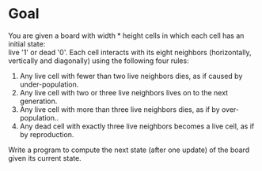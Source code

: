 # Goal

You are given a board with width * height cells in which each cell has an initial state:  
live '1' or dead '0'. Each cell interacts with its eight neighbors (horizontally, vertically and diagonally) using the following four rules:


1. Any live cell with fewer than two live neighbors dies, as if caused by under-population.
2. Any live cell with two or three live neighbors lives on to the next generation.
3. Any live cell with more than three live neighbors dies, as if by over-population..
4. Any dead cell with exactly three live neighbors becomes a live cell, as if by reproduction.

Write a program to compute the next state (after one update) of the board given its current state.